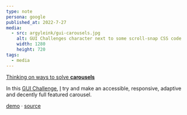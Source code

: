 ```yaml
---
type: note
persona: google
published_at: 2022-7-27
media:
  - src: argyleink/gui-carousels.jpg
    alt: GUI Challenges character next to some scroll-snap CSS code
    width: 1280
    height: 720
tags: 
  - media
---
```


[Thinking on ways to solve **carousels**](https://www.youtube.com/watch?v=CXJv6zM003M&list=PLNYkxOF6rcIAaV1wwI9540OC_3XoIzMjQ)  

In this [GUI Challenge](https://goo.gle/GUIchallenges), 
[I](https://www.youtube.com/channel/UCBGr3ZMcV5jke40_Wrv3fNA) 
try and make an accessible, responsive, adaptive and decently 
full featured carousel.

[demo](https://gui-challenges.web.app/carousel/dist/) · 
[source](https://github.com/argyleink/gui-challenges)